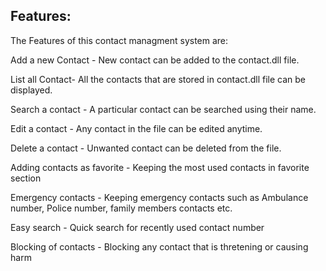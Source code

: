 ## Features:

The Features of this contact managment system are:

Add a new Contact - New contact can be added to the contact.dll file.

List all Contact- All the contacts that are stored in contact.dll file can be displayed.

Search a contact - A particular contact can be searched using their name.

Edit a contact - Any contact in the file can be edited anytime.

Delete a contact - Unwanted contact can be deleted from the file.

Adding contacts as favorite - Keeping the most used contacts in favorite section

Emergency contacts - Keeping emergency contacts such as Ambulance number, Police number, family members contacts etc.

Easy search - Quick search for recently used contact number

Blocking of contacts - Blocking any contact that is thretening or causing harm


